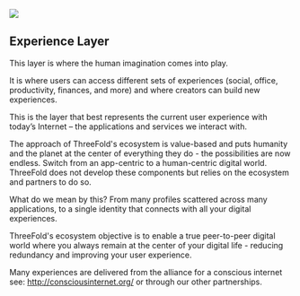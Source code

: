 ![](threefold__aci.png  )

## Experience Layer

This layer is where the human imagination comes into play. 

It is where users can access different sets of experiences (social, office, productivity, finances, and more) and where creators can build new experiences. 

This is the layer that best represents the current user experience with today’s Internet – the applications and services we interact with. 

The approach of ThreeFold's ecosystem is value-based and puts humanity and the planet at the center of everything they do - the possibilities are now endless. Switch from an app-centric to a human-centric digital world. ThreeFold does not develop these components but relies on the ecosystem and partners to do so.

What do we mean by this? From many profiles scattered across many applications, to a single identity that connects with all your digital experiences. 

ThreeFold's ecosystem objective is to enable a true peer-to-peer digital world where you always remain at the center of your digital life - reducing redundancy and improving your user experience.

<!-- experience section does not exist anymore on the threefold.io site.
Learn more about the Experience Layer on the [ThreeFold website](https://threefold.io/experience.html).
-->
Many experiences are delivered from the alliance for a conscious internet see: http://consciousinternet.org/ or through our other partnerships.

